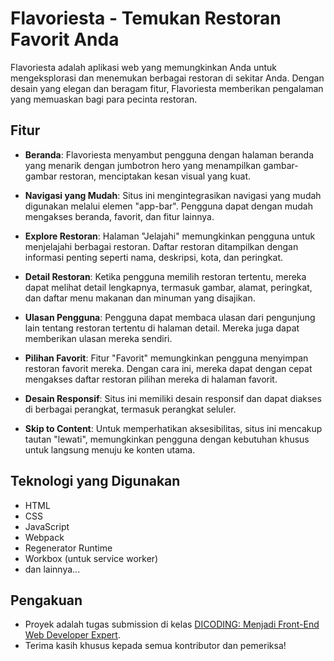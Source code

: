 # Flavoriesta - Temukan Restoran Favorit Anda

Flavoriesta adalah aplikasi web yang memungkinkan Anda untuk mengeksplorasi dan menemukan berbagai restoran di sekitar Anda. Dengan desain yang elegan dan beragam fitur, Flavoriesta memberikan pengalaman yang memuaskan bagi para pecinta restoran.


## Fitur

- **Beranda**: Flavoriesta menyambut pengguna dengan halaman beranda yang menarik dengan jumbotron hero yang menampilkan gambar-gambar restoran, menciptakan kesan visual yang kuat.

- **Navigasi yang Mudah**: Situs ini mengintegrasikan navigasi yang mudah digunakan melalui elemen "app-bar". Pengguna dapat dengan mudah mengakses beranda, favorit, dan fitur lainnya.

- **Explore Restoran**: Halaman "Jelajahi" memungkinkan pengguna untuk menjelajahi berbagai restoran. Daftar restoran ditampilkan dengan informasi penting seperti nama, deskripsi, kota, dan peringkat.

- **Detail Restoran**: Ketika pengguna memilih restoran tertentu, mereka dapat melihat detail lengkapnya, termasuk gambar, alamat, peringkat, dan daftar menu makanan dan minuman yang disajikan.

- **Ulasan Pengguna**: Pengguna dapat membaca ulasan dari pengunjung lain tentang restoran tertentu di halaman detail. Mereka juga dapat memberikan ulasan mereka sendiri.

- **Pilihan Favorit**: Fitur "Favorit" memungkinkan pengguna menyimpan restoran favorit mereka. Dengan cara ini, mereka dapat dengan cepat mengakses daftar restoran pilihan mereka di halaman favorit.

- **Desain Responsif**: Situs ini memiliki desain responsif dan dapat diakses di berbagai perangkat, termasuk perangkat seluler.

- **Skip to Content**: Untuk memperhatikan aksesibilitas, situs ini mencakup tautan "lewati", memungkinkan pengguna dengan kebutuhan khusus untuk langsung menuju ke konten utama.


## Teknologi yang Digunakan

- HTML
- CSS
- JavaScript
- Webpack
- Regenerator Runtime
- Workbox (untuk service worker)
- dan lainnya...

## Pengakuan

- Proyek adalah tugas submission di kelas [DICODING: Menjadi Front-End Web Developer Expert](https://www.dicoding.com/academies/219).
- Terima kasih khusus kepada semua kontributor dan pemeriksa!
